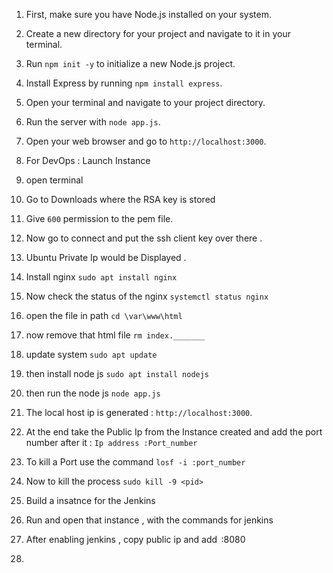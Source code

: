 1. First, make sure you have Node.js installed on your system.
2. Create a new directory for your project and navigate to it in your terminal.
3. Run `npm init -y` to initialize a new Node.js project.
4. Install Express by running `npm install express`.
5. Open your terminal and navigate to your project directory.
6. Run the server with `node app.js`.
7. Open your web browser and go to `http://localhost:3000`.

1. For DevOps : Launch Instance
2. open terminal
3. Go to Downloads where the RSA key is stored
4. Give `600` permission to the pem file. 
5. Now go to connect and put the ssh client key over there .
6. Ubuntu Private Ip would be Displayed .
7. Install nginx `sudo apt install nginx`
8. Now check the status of the nginx `systemctl status nginx`
9. open the file in path `cd \var\www\html`
10. now remove that html file `rm index._______`
11. update system `sudo apt update`
12. then install node js `sudo apt install nodejs`
13. then run the node js `node app.js`
14. The local host ip is generated : `http://localhost:3000`.
15. At the end take the Public Ip from the Instance created and add the port number after it : `Ip address :Port_number`
16. To kill a Port use the command `losf -i :port_number`
17. Now to kill the process `sudo kill -9 <pid>`
18.  ⁠Build a insatnce for the Jenkins
19.  Run and open that instance , with the commands for jenkins
20.  After enabling jenkins , copy public ip and add ⁠ :8080 ⁠
4.
 
